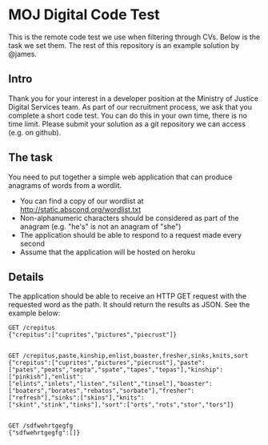 MOJ Digital Code Test
=====================

This is the remote code test we use when filtering through CVs. Below is the task we set them. The rest of this repository is an example solution by @james.

Intro
-----

Thank you for your interest in a developer position at the Ministry of Justice Digital Services team. As part of our recruitment process, we ask that you complete a short code test. You can do this in your own time, there is no time limit. Please submit your solution as a git repository we can access (e.g. on github).

The task
--------

You need to put together a simple web application that can produce anagrams of words from a wordlit.


-  You can find a copy of our wordlist at http://static.abscond.org/wordlist.txt
-  Non-alphanumeric characters should be considered as part of the anagram (e.g. "he's" is not an anagram of "she")
-  The application should be able to respond to a request made every second
-  Assume that the application will be hosted on heroku


Details
-------

The application should be able to receive an HTTP GET request with the requested word as the path. It should return the results as JSON.
See the example below:



    GET /crepitus
    {"crepitus":["cuprites","pictures","piecrust"]}


    GET /crepitus,paste,kinship,enlist,boaster,fresher,sinks,knits,sort
    {"crepitus":["cuprites","pictures","piecrust"],"paste":["pates","peats","septa","spate","tapes","tepas"],"kinship":["pinkish"],"enlist":["elints","inlets","listen","silent","tinsel"],"boaster":["boaters","borates","rebatos","sorbate"],"fresher":["refresh"],"sinks":["skins"],"knits":["skint","stink","tinks"],"sort":["orts","rots","stor","tors"]}


    GET /sdfwehrtgegfg
    {"sdfwehrtgegfg":[]}